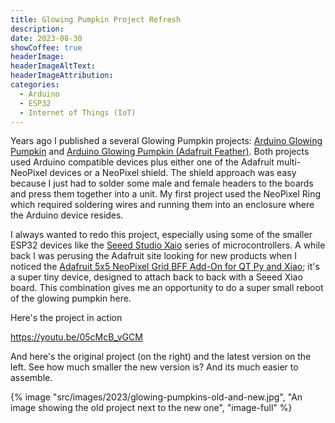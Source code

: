 ```yaml
---
title: Glowing Pumpkin Project Refresh
description: 
date: 2023-08-30
showCoffee: true
headerImage: 
headerImageAltText: 
headerImageAttribution: 
categories:
  - Arduino
  - ESP32
  - Internet of Things (IoT)
---
```


Years ago I published a several Glowing Pumpkin projects: [Arduino Glowing Pumpkin](https://github.com/johnwargo/glowing-pumpkin-trinket-neopixel) and [Arduino Glowing Pumpkin (Adafruit Feather)](https://github.com/johnwargo/glowing-pumpkin-feather). Both projects used Arduino compatible devices plus either one of the Adafruit multi-NeoPixel devices or a NeoPixel shield. The shield approach was easy because I just had to solder some male and female headers to the boards and press them together into a unit. My first project used the NeoPixel Ring which required soldering wires and running them into an enclosure where the Arduino device resides. 

I always wanted to redo this project, especially using some of the smaller ESP32 devices like the [Seeed Studio Xaio](https://www.seeedstudio.com/xiao-series-page) series of microcontrollers. A while back I was perusing the Adafruit site looking for new products when I noticed the [Adafruit 5x5 NeoPixel Grid BFF Add-On for QT Py and Xiao](https://www.adafruit.com/product/5646); it's a super tiny device, designed to attach back to back with a Seeed Xiao board. This combination gives me an opportunity to do a super small reboot of the glowing pumpkin here.

Here's the project in action

https://youtu.be/05cMcB_vGCM

And here's the original project (on the right) and the latest version on the left. See how much smaller the new version is? And its much easier to assemble.

{% image "src/images/2023/glowing-pumpkins-old-and-new.jpg", "An image showing the old project next to the new one", "image-full" %}
